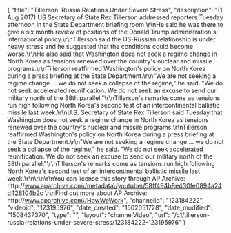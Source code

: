 {
    "title": "Tillerson: Russia Relations Under Severe Stress",
    "description": "(1 Aug 2017) US Secretary of State Rex Tillerson addressed reporters Tuesday afternoon in the State Department briefing room.\r\nHe said he was there to give a six month review of positions of the Donald Trump administration's international policy.\r\nTillerson said the US-Russian relationship is under heavy stress and he suggested that the conditions could become worse.\r\nHe also said that Washington does not seek a regime change in North Korea as tensions renewed over the country's nuclear and missile programs.\r\nTillerson reaffirmed Washington's policy on North Korea during a press briefing at the State Department.\r\n\"We are not seeking a regime change ... we do not seek a collapse of the regime,\" he said. \"We do not seek accelerated reunification. We do not seek an excuse to send our military north of the 38th parallel.\"\r\nTillerson's remarks come as tensions run high following North Korea's second test of an intercontinental ballistic missile last week.\r\nU.S. Secretary of State Rex Tillerson said Tuesday that Washington does not seek a regime change in North Korea as tensions renewed over the country's nuclear and missile programs.\r\nTillerson reaffirmed Washington's policy on North Korea during a press briefing at the State Department.\r\n\"We are not seeking a regime change ... we do not seek a collapse of the regime,\" he said. \"We do not seek accelerated reunification. We do not seek an excuse to send our military north of the 38th parallel.\"\r\nTillerson's remarks come as tensions run high following North Korea's second test of an intercontinental ballistic missile last week.\r\n\r\n\r\nYou can license this story through AP Archive: http:\/\/www.aparchive.com\/metadata\/youtube\/58ff494b8e430fe0894a24d428104b2c \r\nFind out more about AP Archive: http:\/\/www.aparchive.com\/HowWeWork",
    "channelid": "123184222",
    "videoid": "123195976",
    "date_created": "1502051728",
    "date_modified": "1508437370",
    "type": "",
    "layout": "channelVideo",
    "url": "\/c1\/tillerson-russia-relations-under-severe-stress\/123184222-123195976"
}